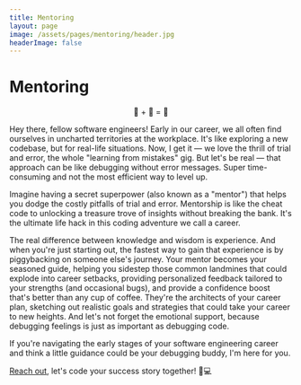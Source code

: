 ```yaml
---
title: Mentoring
layout: page
image: /assets/pages/mentoring/header.jpg
headerImage: false
---
```

<h1>Mentoring</h1>

<p style="text-align: center">🧑 + 🤝 = 🚀<p>

<p>Hey there, fellow software engineers! Early in our career, we all often find ourselves in uncharted territories at the workplace. It's like exploring a new codebase, but for real-life situations. Now, I get it — we love the thrill of trial and error, the whole "learning from mistakes" gig. But let's be real — that approach can be like debugging without error messages. Super time-consuming and not the most efficient way to level up.</p>

<p>Imagine having a secret superpower (also known as a "mentor") that helps you dodge the costly pitfalls of trial and error. Mentorship is like the cheat code to unlocking a treasure trove of insights without breaking the bank. It's the ultimate life hack in this coding adventure we call a career.</p>

<p>The real difference between knowledge and wisdom is experience. And when you're just starting out, the fastest way to gain that experience is by piggybacking on someone else's journey. Your mentor becomes your seasoned guide, helping you sidestep those common landmines that could explode into career setbacks, providing personalized feedback tailored to your strengths (and occasional bugs), and provide a confidence boost that's better than any cup of coffee. They're the architects of your career plan, sketching out realistic goals and strategies that could take your career to new heights. And let's not forget the emotional support, because debugging feelings is just as important as debugging code.</p>

<p>If you're navigating the early stages of your software engineering career and think a little guidance could be your debugging buddy, I'm here for you. </p>

<p><a href="mailto:me@sandeepraju.in">Reach out</a>, let's code your success story together! 🚀💻</p>
